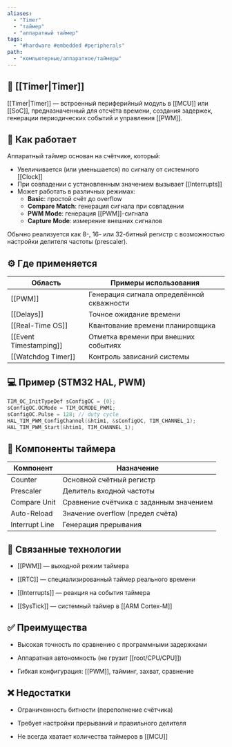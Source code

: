 ```yaml
---
aliases:
  - "Timer"
  - "таймер"
  - "аппаратный таймер"
tags:
  - "#hardware #embedded #peripherals"
path:
  - "компьютерные/аппаратное/таймеры"
---
```


## 📌 [[Timer|Timer]]  
[[Timer|Timer]] — встроенный периферийный модуль в [[MCU]] или [[SoC]], предназначенный для отсчёта времени, создания задержек, генерации периодических событий и управления [[PWM]].

## 🧠 Как работает  
Аппаратный таймер основан на счётчике, который:

- Увеличивается (или уменьшается) по сигналу от системного [[Clock]]  
- При совпадении с установленным значением вызывает [[Interrupts]]  
- Может работать в различных режимах:
  - **Basic**: простой счёт до overflow  
  - **Compare Match**: генерация сигнала при совпадении  
  - **PWM Mode**: генерация [[PWM]]-сигнала  
  - **Capture Mode**: измерение внешних сигналов

Обычно реализуется как 8-, 16- или 32-битный регистр с возможностью настройки делителя частоты (prescaler).

## ⚙️ Где применяется

| Область                    | Примеры использования                      |
|----------------------------|---------------------------------------------|
| [[PWM]]                    | Генерация сигнала определённой скважности  |
| [[Delays]]                 | Точное ожидание времени                    |
| [[Real-Time OS]]           | Квантование времени планировщика           |
| [[Event Timestamping]]     | Отметка времени при внешних событиях       |
| [[Watchdog Timer]]         | Контроль зависаний системы                 |

## 💻 Пример (STM32 HAL, PWM)

```c
TIM_OC_InitTypeDef sConfigOC = {0};
sConfigOC.OCMode = TIM_OCMODE_PWM1;
sConfigOC.Pulse = 128; // duty cycle
HAL_TIM_PWM_ConfigChannel(&htim1, &sConfigOC, TIM_CHANNEL_1);
HAL_TIM_PWM_Start(&htim1, TIM_CHANNEL_1);
````

## 📐 Компоненты таймера

|Компонент|Назначение|
|---|---|
|Counter|Основной счётный регистр|
|Prescaler|Делитель входной частоты|
|Compare Unit|Сравнение счётчика с заданным значением|
|Auto-Reload|Значение overflow (предел счёта)|
|Interrupt Line|Генерация прерывания|

## 🧩 Связанные технологии

- [[PWM]] — выходной режим таймера
    
- [[RTC]] — специализированный таймер реального времени
    
- [[Interrupts]] — реакция на события таймера
    
- [[SysTick]] — системный таймер в [[ARM Cortex-M]]
    

## ✅ Преимущества

- Высокая точность по сравнению с программными задержками
    
- Аппаратная автономность (не грузит [[root/CPU/CPU]])
    
- Гибкая конфигурация: [[PWM]], тайминг, захват, сравнение
    

## ❌ Недостатки

- Ограниченность битности (переполнение счётчика)
    
- Требует настройки прерываний и правильного делителя
    
- Не всегда хватает количества таймеров в [[MCU]]